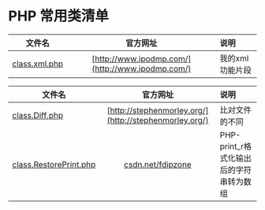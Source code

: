 # PHP 常用类清单

| 文件名        | 官方网址           | 说明  				|
| ------------- |:-------------:| :-----|
| [class.xml.php](http://www.ipodmp.com/)      | [http://www.ipodmp.com/](http://www.ipodmp.com/) | 我的xml功能片段 |


| 文件名        | 官方网址           | 说明  				|
| ------------- |:-------------:| :-----|
| [class.Diff.php](http://stephenmorley.org/)      | [http://stephenmorley.org/](http://stephenmorley.org/) | 比对文件的不同 |
| [class.RestorePrint.php](http://blog.csdn.net/fdipzone/article/details/52987378)      | [csdn.net/fdipzone](http://blog.csdn.net/fdipzone/article/details/52987378) | PHP-print_r格式化输出后的字符串转为数组 |
